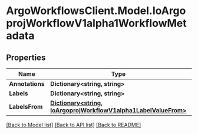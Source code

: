 # ArgoWorkflowsClient.Model.IoArgoprojWorkflowV1alpha1WorkflowMetadata

## Properties

Name | Type | Description | Notes
------------ | ------------- | ------------- | -------------
**Annotations** | **Dictionary&lt;string, string&gt;** |  | [optional] 
**Labels** | **Dictionary&lt;string, string&gt;** |  | [optional] 
**LabelsFrom** | [**Dictionary&lt;string, IoArgoprojWorkflowV1alpha1LabelValueFrom&gt;**](IoArgoprojWorkflowV1alpha1LabelValueFrom.md) |  | [optional] 

[[Back to Model list]](../README.md#documentation-for-models) [[Back to API list]](../README.md#documentation-for-api-endpoints) [[Back to README]](../README.md)

